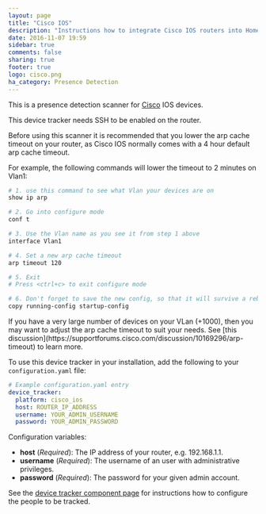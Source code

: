 ```yaml
---
layout: page
title: "Cisco IOS"
description: "Instructions how to integrate Cisco IOS routers into Home Assistant."
date: 2016-11-07 19:59
sidebar: true
comments: false
sharing: true
footer: true
logo: cisco.png
ha_category: Presence Detection
---
```


This is a presence detection scanner for [Cisco](http://www.cisco.com) IOS devices.

<p class='note warning'>
This device tracker needs SSH to be enabled on the router.
</p>

Before using this scanner it is recommended that you lower the arp cache timeout on your router, as Cisco IOS normally comes with a 4 hour default arp cache timeout. 

For example, the following commands will lower the timeout to 2 minutes on Vlan1:

```bash
# 1. use this command to see what Vlan your devices are on
show ip arp

# 2. Go into configure mode
conf t

# 3. Use the Vlan name as you see it from step 1 above
interface Vlan1

# 4. Set a new arp cache timeout
arp timeout 120

# 5. Exit
# Press <ctrl+c> to exit configure mode

# 6. Don't forget to save the new config, so that it will survive a reboot
copy running-config startup-config
```

<p class='note warning'>
If you have a very large number of devices on your VLan (+1000), then you may want to adjust the arp cache timeout to suit your needs. See [this discussion](https://supportforums.cisco.com/discussion/10169296/arp-timeout) to learn more. 
</p>

To use this device tracker in your installation, add the following to your `configuration.yaml` file:

```yaml
# Example configuration.yaml entry
device_tracker:
  platform: cisco_ios
  host: ROUTER_IP_ADDRESS
  username: YOUR_ADMIN_USERNAME
  password: YOUR_ADMIN_PASSWORD
```

Configuration variables:

- **host** (*Required*): The IP address of your router, e.g. 192.168.1.1.
- **username** (*Required*): The username of an user with administrative privileges.
- **password** (*Required*): The password for your given admin account.


See the [device tracker component page](/components/device_tracker/) for instructions how to configure the people to be tracked.


